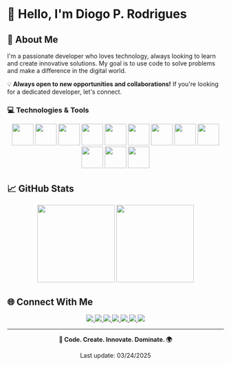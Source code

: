 # 👋 Hello, I'm Diogo P. Rodrigues

## 🚀 About Me

I'm a passionate developer who loves technology, always looking to learn and create innovative solutions. My goal is to use code to solve problems and make a difference in the digital world.

💡 **Always open to new opportunities and collaborations!** If you're looking for a dedicated developer, let's connect.

### 💻 Technologies & Tools

<div align="center">
  <a href="https://developer.mozilla.org/en-US/docs/Web/HTML"><img src="https://skillicons.dev/icons?i=html" height="50" /></a>
  <a href="https://developer.mozilla.org/en-US/docs/Web/CSS"><img src="https://skillicons.dev/icons?i=css" height="50" /></a>
  <a href="https://developer.mozilla.org/en-US/docs/Web/JavaScript"><img src="https://skillicons.dev/icons?i=js" height="50" /></a>
  <a href="https://nodejs.org/"><img src="https://skillicons.dev/icons?i=nodejs" height="50" /></a>
  <a href="https://learn.microsoft.com/en-us/dotnet/csharp/"><img src="https://skillicons.dev/icons?i=cs" height="50" /></a>
  <a href="https://www.python.org/"><img src="https://skillicons.dev/icons?i=python" height="50" /></a>
  <a href="https://www.cplusplus.com/"><img src="https://skillicons.dev/icons?i=cpp" height="50" /></a>
  <a href="https://geoserver.org/"><img src="https://avatars.githubusercontent.com/u/186522?s=200&v=4" height="50" /></a>
  <a href="https://leafletjs.com/"><img src="https://img.icons8.com/color/50/000000/leaf.png" height="50" /></a>
  <a href="https://www.postgresql.org/"><img src="https://skillicons.dev/icons?i=postgres" height="50" /></a>
  <a href="https://getbootstrap.com/"><img src="https://skillicons.dev/icons?i=bootstrap" height="50" /></a>
  <a href="https://www.linux.org/"><img src="https://skillicons.dev/icons?i=linux" height="50" /></a>
</div>

## 📈 GitHub Stats

<div align="center">
  <img height="180em" src="https://github-readme-stats.vercel.app/api?username=diogod2r&show_icons=true&theme=dracula&include_all_commits=true&count_private=true"/>
  <img height="180em" src="https://github-readme-stats.vercel.app/api/top-langs/?username=diogod2r&layout=compact&langs_count=7&theme=dracula"/>
</div>

## 🌐 Connect With Me

<div align="center">
  <a href="https://linkedin.com/in/diogod2r" target="_blank">
    <img src="https://img.shields.io/badge/-LinkedIn-%230077B5?style=for-the-badge&logo=linkedin&logoColor=white">
  </a>
  <a href="https://instagram.com/diogod2r" target="_blank">
    <img src="https://img.shields.io/badge/-Instagram-%23E4405F?style=for-the-badge&logo=instagram&logoColor=white">
  </a>
  <a href="https://www.youtube.com/@diogod2r" target="_blank">
    <img src="https://img.shields.io/badge/-YouTube-%23FF0000?style=for-the-badge&logo=youtube&logoColor=white">
  </a>
  <a href="https://www.twitch.tv/diogod2r" target="_blank">
    <img src="https://img.shields.io/badge/-Twitch-%239146FF?style=for-the-badge&logo=twitch&logoColor=white">
  </a>
  <a href="https://kick.com/diogod2r" target="_blank">
    <img src="https://img.shields.io/badge/-Kick-%2320C20E?style=for-the-badge&logo=kick&logoColor=white">
  </a>
  <a href="https://d2rt.com" target="_blank">
    <img src="https://img.shields.io/badge/-Website-%23000000?style=for-the-badge&logo=google-chrome&logoColor=white">
  </a>
  <a href="mailto:diogo@d2rt.com">
    <img src="https://img.shields.io/badge/-Email-%23333?style=for-the-badge&logo=gmail&logoColor=white">
  </a>
</div>

---

<div align="center">
  <p><strong>🚀 Code. Create. Innovate. Dominate. 🌍</strong></p>
  <p>Last update: 03/24/2025</p>
</div>

